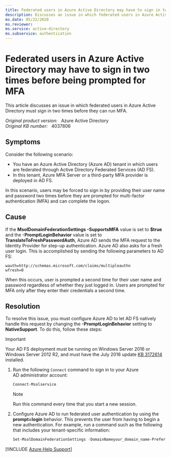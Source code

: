 ```yaml
---
title: Federated users in Azure Active Directory may have to sign in two times before being prompted for MFA
description: Discusses an issue in which federated users in Azure Active Directory must sign in two times before they can run MFA.
ms.date: 05/22/2020
ms.reviewer: 
ms.service: active-directory
ms.subservice: authentication
---
```

# Federated users in Azure Active Directory may have to sign in two times before being prompted for MFA

This article discusses an issue in which federated users in Azure Active Directory must sign in two times before they can run MFA.

_Original product version:_ &nbsp; Azure Active Directory  
_Original KB number:_ &nbsp; 4037806

## Symptoms

Consider the following scenario:

- You have an Azure Active Directory (Azure AD) tenant in which users are federated through Active Directory Federated Services (AD FS).
- In this tenant, Azure MFA Server or a third-party MFA provider is deployed in AD FS.

In this scenario, users may be forced to sign in by providing their user name and password two times before they are prompted for multi-factor authentication (MFA) and can complete the logon.

## Cause

If the **MsolDomainFederationSettings -SupportsMFA** value is set to **$true** and the **-PromptLoginBehavior** value is set to **TranslateToFreshPasswordAuth**, Azure AD sends the MFA request to the Identity Provider for step-up authentication. Azure AD also asks for a fresh user login. This is accomplished by sending the following parameters to AD FS:

`wauth=http://schemas.microsoft.com/claims/multipleauthn`  
 `wfresh=0`  

When this occurs, user is prompted a second time for their user name and password regardless of whether they just logged in. Users are prompted for MFA only after they enter their credentials a second time.

## Resolution

To resolve this issue, you must configure Azure AD to let AD FS natively handle this request by changing the **-PromptLoginBehavior** setting to **NativeSupport**. To do this, follow these steps:

> [!IMPORTANT]
> Your AD FS deployment must be running on Windows Server 2016 or Windows Server 2012 R2, and must have the July 2016 update [KB 3172614](https://support.microsoft.com/help/4009451/windows-8-1-windows-server-2012-r2-update-kb3172614) installed.

1. Run the following `Connect` command to sign in to your Azure AD administrator account:

    ```powershell
    Connect-Msolservice
    ```

    > [!NOTE]
    > Run this command every time that you start a new session.

2. Configure Azure AD to run federated user authentication by using the **prompt=login** behavior. This prevents the user from having to begin a new authentication. For example, run a command such as the following that includes your tenant-specific information:

    ```powershell
    Set-MsolDomainFederationSettings -DomainNameyour_domain_name-PreferredAuthenticationProtocol <current auth setting such as WsFed> -SupportsMfa $True -PromptLoginBehavior NativeSupport
    ```

[!INCLUDE [Azure Help Support](../../includes/azure-help-support.md)]

